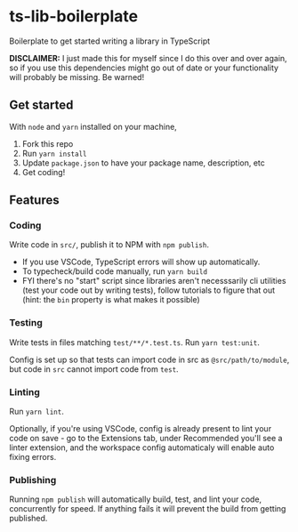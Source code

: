 # ts-lib-boilerplate

Boilerplate to get started writing a library in TypeScript

**DISCLAIMER:** I just made this for myself since I do this over and over again, so if
you use this dependencies might go out of date or your functionality will
probably be missing. Be warned!

## Get started

With `node` and `yarn` installed on your machine,

1. Fork this repo
1. Run `yarn install`
1. Update `package.json` to have your package name, description, etc
1. Get coding!

## Features

### Coding

Write code in `src/`, publish it to NPM with `npm publish`.

- If you use VSCode, TypeScript errors will show up automatically. 
- To typecheck/build code manually, run `yarn build`
- FYI there's no "start" script since libraries aren't necesssarily cli utilities 
  (test your code out by writing tests), follow tutorials to figure that out
  (hint: the `bin` property is what makes it possible)

### Testing

Write tests in files matching `test/**/*.test.ts`. Run `yarn test:unit`.

Config is set up so that tests can import code in src as `@src/path/to/module`,
but code in `src` cannot import code from `test`.

### Linting

Run `yarn lint`. 

Optionally, if you're using VSCode, config is already present to lint your code
on save - go to the Extensions tab, under Recommended you'll see a linter
extension, and the workspace config automaticaly will enable auto fixing errors.

### Publishing

Running `npm publish` will automatically build, test, and lint your code,
concurrently for speed. If anything fails it will prevent the build from getting
published.
